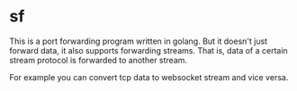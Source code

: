 # sf

This is a port forwarding program written in golang. But it doesn't just forward data, it also supports forwarding streams. That is, data of a certain stream protocol is forwarded to another stream.

For example you can convert tcp data to websocket stream and vice versa.